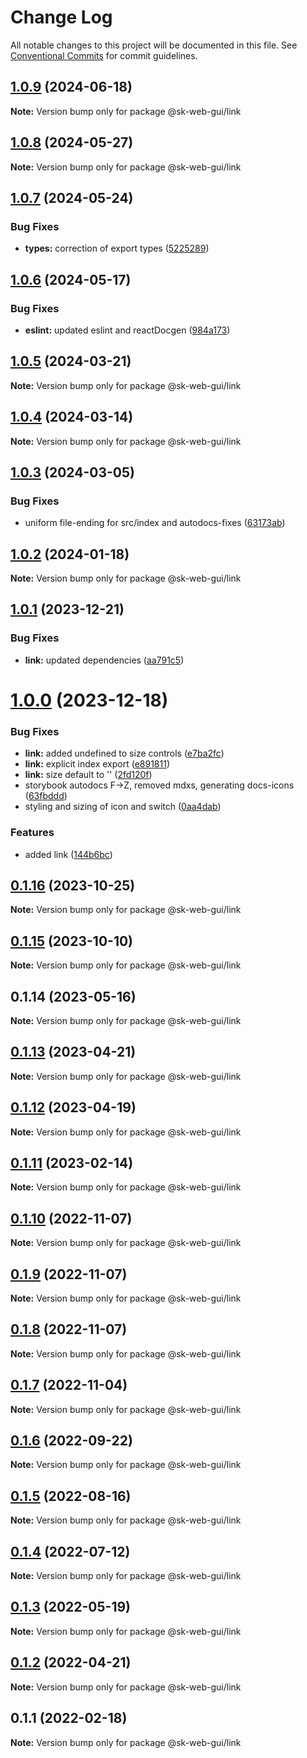 # Change Log

All notable changes to this project will be documented in this file.
See [Conventional Commits](https://conventionalcommits.org) for commit guidelines.

## [1.0.9](https://github.com/Sundsvallskommun/web-shared-components/compare/@sk-web-gui/link@1.0.8...@sk-web-gui/link@1.0.9) (2024-06-18)

**Note:** Version bump only for package @sk-web-gui/link

## [1.0.8](https://github.com/Sundsvallskommun/web-shared-components/compare/@sk-web-gui/link@1.0.7...@sk-web-gui/link@1.0.8) (2024-05-27)

**Note:** Version bump only for package @sk-web-gui/link

## [1.0.7](https://github.com/Sundsvallskommun/web-shared-components/compare/@sk-web-gui/link@1.0.6...@sk-web-gui/link@1.0.7) (2024-05-24)

### Bug Fixes

- **types:** correction of export types ([5225289](https://github.com/Sundsvallskommun/web-shared-components/commit/52252890b4206faa9bc70111e75f1ef818e0d8fe))

## [1.0.6](https://github.com/Sundsvallskommun/web-shared-components/compare/@sk-web-gui/link@1.0.5...@sk-web-gui/link@1.0.6) (2024-05-17)

### Bug Fixes

- **eslint:** updated eslint and reactDocgen ([984a173](https://github.com/Sundsvallskommun/web-shared-components/commit/984a17371f052a0cbe23d01fd31722f0fa2a56eb))

## [1.0.5](https://github.com/Sundsvallskommun/web-shared-components/compare/@sk-web-gui/link@1.0.4...@sk-web-gui/link@1.0.5) (2024-03-21)

**Note:** Version bump only for package @sk-web-gui/link

## [1.0.4](https://github.com/Sundsvallskommun/web-shared-components/compare/@sk-web-gui/link@1.0.3...@sk-web-gui/link@1.0.4) (2024-03-14)

**Note:** Version bump only for package @sk-web-gui/link

## [1.0.3](https://github.com/Sundsvallskommun/web-shared-components/compare/@sk-web-gui/link@1.0.2...@sk-web-gui/link@1.0.3) (2024-03-05)

### Bug Fixes

- uniform file-ending for src/index and autodocs-fixes ([63173ab](https://github.com/Sundsvallskommun/web-shared-components/commit/63173ab9474b4cb3bc97da6b780bdfb4ae65990c))

## [1.0.2](https://github.com/Sundsvallskommun/web-shared-components/compare/@sk-web-gui/link@1.0.1...@sk-web-gui/link@1.0.2) (2024-01-18)

**Note:** Version bump only for package @sk-web-gui/link

## [1.0.1](https://github.com/Sundsvallskommun/web-shared-components/compare/@sk-web-gui/link@1.0.0...@sk-web-gui/link@1.0.1) (2023-12-21)

### Bug Fixes

- **link:** updated dependencies ([aa791c5](https://github.com/Sundsvallskommun/web-shared-components/commit/aa791c50999f5f26ee5b5ce391d23a76c462ab6a))

# [1.0.0](https://github.com/Sundsvallskommun/web-shared-components/compare/@sk-web-gui/link@0.1.16...@sk-web-gui/link@1.0.0) (2023-12-18)

### Bug Fixes

- **link:** added undefined to size controls ([e7ba2fc](https://github.com/Sundsvallskommun/web-shared-components/commit/e7ba2fce244c3a452a518872fe36fe6ba60ebae5))
- **link:** explicit index export ([e891811](https://github.com/Sundsvallskommun/web-shared-components/commit/e891811d0a9f6e62dd3b3a52c6efc3ceb7f0e24b))
- **link:** size default to '' ([2fd120f](https://github.com/Sundsvallskommun/web-shared-components/commit/2fd120f72e521aaf2c2739d2d05090d7d4b3f675))
- storybook autodocs F->Z, removed mdxs, generating docs-icons ([63fbddd](https://github.com/Sundsvallskommun/web-shared-components/commit/63fbddd93035115ae805d7e21ad73ef426e93a42))
- styling and sizing of icon and switch ([0aa4dab](https://github.com/Sundsvallskommun/web-shared-components/commit/0aa4dab97bb6c1fbc01a22f655baf6248bfd36f2))

### Features

- added link ([144b6bc](https://github.com/Sundsvallskommun/web-shared-components/commit/144b6bc27ace23be4f6ca32e196b0b273700a5d5))

## [0.1.16](https://github.com/Sundsvallskommun/web-shared-components/compare/@sk-web-gui/link@0.1.15...@sk-web-gui/link@0.1.16) (2023-10-25)

**Note:** Version bump only for package @sk-web-gui/link

## [0.1.15](https://github.com/Sundsvallskommun/web-shared-components/compare/@sk-web-gui/link@0.1.14...@sk-web-gui/link@0.1.15) (2023-10-10)

**Note:** Version bump only for package @sk-web-gui/link

## 0.1.14 (2023-05-16)

**Note:** Version bump only for package @sk-web-gui/link

## [0.1.13](https://github.com/Sundsvallskommun/web-shared-components/compare/@sk-web-gui/link@0.1.12...@sk-web-gui/link@0.1.13) (2023-04-21)

**Note:** Version bump only for package @sk-web-gui/link

## [0.1.12](https://github.com/Sundsvallskommun/web-shared-components/compare/@sk-web-gui/link@0.1.11...@sk-web-gui/link@0.1.12) (2023-04-19)

**Note:** Version bump only for package @sk-web-gui/link

## [0.1.11](https://github.com/Sundsvallskommun/web-shared-components/compare/@sk-web-gui/link@0.1.10...@sk-web-gui/link@0.1.11) (2023-02-14)

**Note:** Version bump only for package @sk-web-gui/link

## [0.1.10](https://github.com/Sundsvallskommun/web-shared-components/compare/@sk-web-gui/link@0.1.9...@sk-web-gui/link@0.1.10) (2022-11-07)

**Note:** Version bump only for package @sk-web-gui/link

## [0.1.9](https://github.com/Sundsvallskommun/web-shared-components/compare/@sk-web-gui/link@0.1.8...@sk-web-gui/link@0.1.9) (2022-11-07)

**Note:** Version bump only for package @sk-web-gui/link

## [0.1.8](https://github.com/Sundsvallskommun/web-shared-components/compare/@sk-web-gui/link@0.1.7...@sk-web-gui/link@0.1.8) (2022-11-07)

**Note:** Version bump only for package @sk-web-gui/link

## [0.1.7](https://github.com/Sundsvallskommun/web-shared-components/compare/@sk-web-gui/link@0.1.6...@sk-web-gui/link@0.1.7) (2022-11-04)

**Note:** Version bump only for package @sk-web-gui/link

## [0.1.6](https://github.com/Sundsvallskommun/web-shared-components/compare/@sk-web-gui/link@0.1.5...@sk-web-gui/link@0.1.6) (2022-09-22)

**Note:** Version bump only for package @sk-web-gui/link

## [0.1.5](https://github.com/Sundsvallskommun/web-shared-components/compare/@sk-web-gui/link@0.1.4...@sk-web-gui/link@0.1.5) (2022-08-16)

**Note:** Version bump only for package @sk-web-gui/link

## [0.1.4](https://github.com/Sundsvallskommun/web-shared-components/compare/@sk-web-gui/link@0.1.3...@sk-web-gui/link@0.1.4) (2022-07-12)

**Note:** Version bump only for package @sk-web-gui/link

## [0.1.3](https://github.com/Sundsvallskommun/web-shared-components/compare/@sk-web-gui/link@0.1.2...@sk-web-gui/link@0.1.3) (2022-05-19)

**Note:** Version bump only for package @sk-web-gui/link

## [0.1.2](https://github.com/Sundsvallskommun/web-shared-components/compare/@sk-web-gui/link@0.1.1...@sk-web-gui/link@0.1.2) (2022-04-21)

**Note:** Version bump only for package @sk-web-gui/link

## 0.1.1 (2022-02-18)

**Note:** Version bump only for package @sk-web-gui/link
